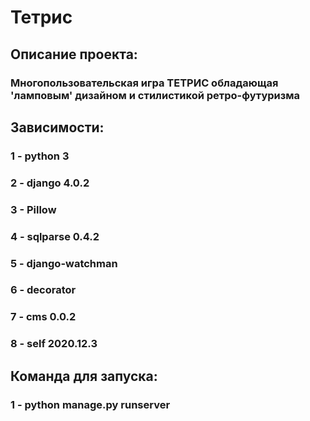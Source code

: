# Тетрис
## Описание проекта:
### Многопользовательская игра ТЕТРИС обладающая 'ламповым' дизайном и стилистикой ретро-футуризма
## Зависимости:
### 1 - python 3  
### 2 - django 4.0.2 
### 3 - Pillow
### 4 - sqlparse 0.4.2
### 5 - django-watchman 
### 6 - decorator
### 7 - cms 0.0.2
### 8 - self 2020.12.3
## Команда для запуска:
### 1 - python manage.py runserver

